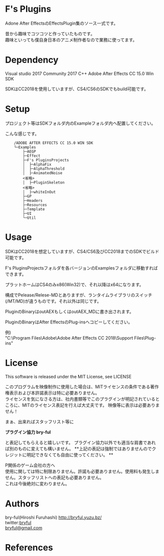 # F's Plugins

Adone After EffectsのEffectsPlugin集のソース一式です。  
  
昔から趣味でコツコツと作っていたものです。  
趣味といっても僕自身日本のアニメ制作者なので業務に使ってます。


# Dependency

Visual studio 2017 Community 2017 C++
Adobe After Effects CC 15.0 Win SDK

SDKはCC2018を使用していますが、CS4/CS6のSDKでもbuild可能です。

# Setup
プロジェクト等はSDKフォルダ内のExampleフォルダ内へ配置してください。

こんな感じです。

        /ADOBE AFTER EFFECTS CC 15.0 WIN SDK  
        └─Examples  
            ├─AEGP  
            ├─Effect  
            ├─F's PluginsProjects  
            │  ├─AlphaFix  
            │  ├─AlphaThreshold  
            │  ├─AnimatedNoise  
            <省略>  
            │  ├─PluginSkeleton  
            <省略>  
            │  ├─whiteInOut  
            ├─GP 
            ├─Headers  
            ├─Resources  
            ├─Template  
            ├─UI  
            └─Util  

# Usage

SDKはCC2018を想定していますが、CS4/CS6及びCC2018までのSDKでビルド可能です。
  
F's PluginsProjectsフォルダを各バージョンのExamplesフォルダに移動すればできます。
  
プラットホームはCS4のみx86(Win32)で、それ以降はx64になります。

構成でPelease/Relese-MDとありますが、ランタイムライブラリのスイッチ(/MT/MD)が違うものです。それ以外は同じです。  
  
PluginのBinaryはoutAEXもしくはoutAEX_MDに書き出されます。  

PluginのBinaryはAfter EffectsのPlug-insへコピーしてください。  
  
例)  
"C:\Program Files\Adobe\Adobe After Effects CC 2018\Support Files\Plug-ins"


# License

This software is released under the MIT License, see LICENSE 
  
このプログラムを映像制作に使用した場合は、MITライセンスの条件である著作権表示および本許諾表示は特に必要ありません。  
ライセンスを気になさる方は、社内書類等でこのプラグインが明記されているところに、MITのライセンス表記を行えば大丈夫です。
映像等に表示は必要ありません！

まぁ、出来ればスタッフリスト等に

**プラグイン協力 bry-ful**  

と表記してもらえると嬉しいです。 プラグイン協力以外でも適当な肩書であれば別のものに変えても構いません。
**上記の表記は強制ではありませんのでクレジットに明記できなくても自由に使ってください。 **

P関係のゲーム会社の方へ  
使用に関しては特に制限ありません。許諾も必要ありません。使用料も発生しません。スタッフリストへの表記も必要ありません。  
これは今後絶対に変わりません。



# Authors

bry-ful(Hiroshi Furuhashi) http://bryful.yuzu.bz/  
twitter:[bryful](https://twitter.com/bryful)  
bryful@gmail.com  

# References

